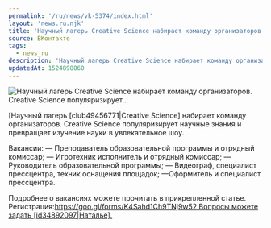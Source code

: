 ```yaml
---
permalink: '/ru/news/vk-5374/index.html'
layout: 'news.ru.njk'
title: 'Научный лагерь Creative Science набирает команду организаторов. Creative Science популяризирует'
source: ВКонтакте
tags:
  - news_ru
description: 'Научный лагерь Creative Science набирает команду организаторов. Creative Science популяризирует…'
updatedAt: 1524898860
---
```

![Научный лагерь Creative Science набирает команду организаторов. Creative Science популяризирует…](https://sun9-64.userapi.com/impf/c830409/v830409128/d8159/zh4C6bocKLk.jpg?size=1280x542&quality=96&sign=cdd5cf6424a068a62ccce31978707225&c_uniq_tag=EmDponkaJTW8mtojRLmC_WVGzSFurworPqGUsXkuDcs&type=album)

[Научный лагерь [club49456771|Creative Science] набирает команду организаторов. Creative Science популяризирует научные знания и превращает изучение науки в увлекательное шоу.

Вакансии:
— Преподаватель образовательной программы и отрядный комиссар;
— Игротехник исполнитель и отрядный комиссар;
— Руководитель образовательной программы;
— Видеограф, специалист прессцентра, техник оснащения площадок;
—Оформитель и специалист прессцентра.

Подробнее о вакансиях можете прочитать в прикрепленной статье.
Регистрация:[https://goo.gl/forms/K4Sahd1Ch9TNj9w52
Вопросы можете задать [id34892097|Наталье].](https://m.vk.com/@sciencecamp_vrn-organizatory-nauchnogo-lagerya-creative-science-20)
